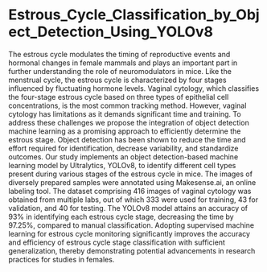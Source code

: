 # Estrous_Cycle_Classification_by_Object_Detection_Using_YOLOv8
The estrous cycle modulates the timing of reproductive events and hormonal changes in female mammals and plays an important part in further understanding the role of neuromodulators in mice. Like the menstrual cycle, the estrous cycle is characterized by four stages influenced by fluctuating hormone levels. Vaginal cytology, which classifies the four-stage estrous cycle based on three types of epithelial cell concentrations, is the most common tracking method. However, vaginal cytology has limitations as it demands significant time and training. To address these challenges we propose the integration of object detection machine learning as a promising approach to efficiently determine the estrous stage. Object detection has been shown to reduce the time and effort required for identification, decrease variability, and standardize outcomes. Our study implements an object detection-based machine learning model by Ultralytics, YOLOv8, to identify different cell types present during various stages of the estrous cycle in mice. The images of diversely prepared samples were annotated using Makesense.ai, an online labeling tool. The dataset comprising 416 images of vaginal cytology was obtained from multiple labs, out of which 333 were used for training, 43 for validation, and 40 for testing. The YOLOv8 model attains an accuracy of 93% in identifying each estrous cycle stage, decreasing the time by 97.25%, compared to manual classification. Adopting supervised machine learning for estrous cycle monitoring significantly improves the accuracy and efficiency of estrous cycle stage classification with sufficient generalization, thereby demonstrating potential advancements in research practices for studies in females.
